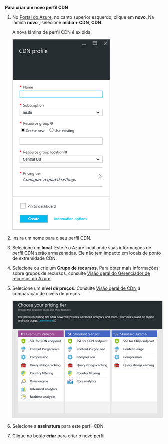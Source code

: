 **Para criar um novo perfil CDN**

1. No [Portal do Azure](https://portal.azure.com), no canto superior esquerdo, clique em **novo**.  Na lâmina **novo** , selecione **mídia + CDN**, **CDN**.

    A nova lâmina de perfil CDN é exibida.

    ![Novo perfil CDN](./media/cdn-create-profile/new-cdn-profile-include.png)

2. Insira um nome para o seu perfil CDN.

3. Selecione um **local**.  Este é o Azure local onde suas informações de perfil CDN serão armazenadas.  Ele não tem impacto em locais de ponto de extremidade CDN.

4. Selecione ou crie um **Grupo de recursos**.  Para obter mais informações sobre grupos de recursos, consulte [Visão geral do Gerenciador de recursos do Azure](resource-group-overview.md#resource-groups).

5. Selecione um **nível de preços**.  Consulte [Visão geral de CDN](cdn-overview.md#azure-cdn-features) a comparação de níveis de preços.
    
    ![Seleção de nível de preço de CDN](./media/cdn-create-profile/cdn-choose-sku-include.png)

6. Selecione a **assinatura** para este perfil CDN.

7. Clique no botão **criar** para criar o novo perfil. 